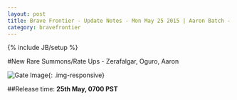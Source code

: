 ```yaml
---
layout: post
title: Brave Frontier - Update Notes - Mon May 25 2015 | Aaron Batch - First Half
category: bravefrontier
---
```


{% include JB/setup %}

#New Rare Summons/Rate Ups - Zerafalgar, Oguro, Aaron

![Gate Image](//i.imgur.com/hFfnUvw.png){: .img-responsive}

##Release time: **25th May, 0700 PST**